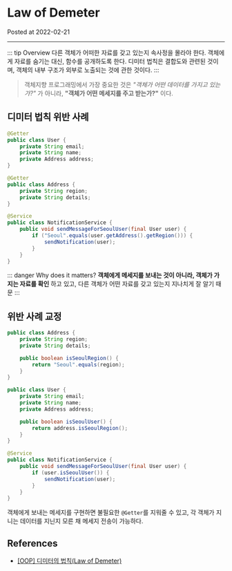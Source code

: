 # Law of Demeter

Posted at 2022-02-21

---

::: tip Overview
다른 객체가 어떠한 자료를 갖고 있는지 속사정을 몰라야 한다.
객체에게 자료를 숨기는 대신, 함수를 공개하도록 한다.
디미터 법칙은 결합도와 관련된 것이며, 객체의 내부 구조가 외부로 노출되는 것에 관한 것이다.
:::

> 객체지향 프로그래밍에서 가장 중요한 것은 *"객체가 어떤 데이터를 가지고 있는가?"* 가 아니라, **"객체가 어떤 메세지를 주고 받는가?"** 이다.

## 디미터 법칙 위반 사례

```java
@Getter
public class User {
    private String email;
    private String name;
    private Address address;
}

@Getter
public class Address {
    private String region;
    private String details;
}
```

```java
@Service
public class NotificationService {
    public void sendMessageForSeoulUser(final User user) {
        if ("Seoul".equals(user.getAddress().getRegion())) {
            sendNotification(user);
        }
    }
}
```

::: danger Why does it matters?
**객체에게 메세지를 보내는 것이 아니라, 객체가 가지는 자료를 확인** 하고 있고, 다른 객체가 어떤 자료를 갖고 있는지 지나치게 잘 알기 때문
:::

## 위반 사례 교정

```java
public class Address {
    private String region;
    private String details;

    public boolean isSeoulRegion() {
        return "Seoul".equals(region);
    }
}

public class User {
    private String email;
    private String name;
    private Address address;

    public boolean isSeoulUser() {
        return address.isSeoulRegion();
    }
}

@Service
public class NotificationService {
    public void sendMessageForSeoulUser(final User user) {
        if (user.isSeoulUser()) {
            sendNotification(user);
        }
    }
}
```

객체에게 보내는 메세지를 구현하면 불필요한 `@Getter`를 지워줄 수 있고, 각 객체가 지니는 데이터를 지닌지 모른 채 메세지 전송이 가능하다.

## References

- [[OOP] 디미터의 법칙(Law of Demeter)](https://mangkyu.tistory.com/147)
